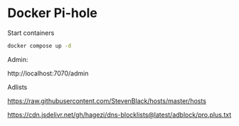 # Docker Pi-hole

Start containers 

```sh
docker compose up -d
```

Admin:

http://localhost:7070/admin

Adlists

https://raw.githubusercontent.com/StevenBlack/hosts/master/hosts

https://cdn.jsdelivr.net/gh/hagezi/dns-blocklists@latest/adblock/pro.plus.txt

